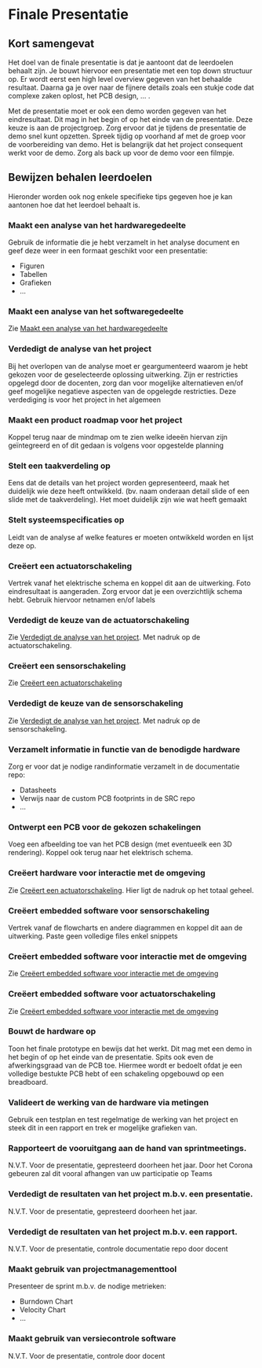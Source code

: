 # Finale Presentatie
 
## Kort samengevat 
Het doel van de finale presentatie is dat je aantoont dat de leerdoelen behaalt zijn. Je bouwt hiervoor een presentatie met een top down structuur op. Er wordt eerst een high level overview gegeven van het behaalde resultaat. Daarna ga je over naar de fijnere details zoals een stukje code dat complexe zaken oplost, het PCB design, ... . 

Met de presentatie moet er ook een demo worden gegeven van het eindresultaat. Dit mag in het begin of op het einde van de presentatie. Deze keuze is aan de projectgroep. Zorg ervoor dat je tijdens de presentatie de demo snel kunt opzetten. Spreek tijdig op voorhand af met de groep voor de voorbereiding van demo. Het is belangrijk dat het project consequent werkt voor de demo. Zorg als back up voor de demo voor een filmpje. 

## Bewijzen behalen leerdoelen
Hieronder worden ook nog enkele specifieke tips gegeven hoe je kan aantonen hoe dat het leerdoel behaalt is. 

### Maakt een analyse van het hardwaregedeelte
Gebruik de informatie die je hebt verzamelt in het analyse document en geef deze weer in een formaat geschikt voor een presentatie: 
- Figuren
- Tabellen
- Grafieken 
- ... 

### Maakt een analyse van het softwaregedeelte
Zie [Maakt een analyse van het hardwaregedeelte](###Maakt-een-analyse-van-het-hardwaregedeelte)

### Verdedigt de analyse van het project
Bij het overlopen van de analyse moet er geargumenteerd waarom je hebt gekozen voor de geselecteerde oplossing uitwerking. Zijn er restricties opgelegd door de docenten, zorg dan voor mogelijke alternatieven en/of geef mogelijke negatieve aspecten van de opgelegde restricties. Deze verdediging is voor het project in het algemeen

### Maakt een product roadmap voor het project
Koppel terug naar de mindmap om te zien welke ideeën hiervan zijn geïntegreerd en of dit gedaan is volgens voor opgestelde planning

### Stelt een taakverdeling op
Eens dat de details van het project worden gepresenteerd, maak het duidelijk wie deze heeft ontwikkeld. (bv. naam onderaan detail slide of een slide met de taakverdeling). Het moet duidelijk zijn wie wat heeft gemaakt

### Stelt systeemspecificaties op
Leidt van de analyse af welke features er moeten ontwikkeld worden en lijst deze op.

### Creëert een actuatorschakeling
Vertrek vanaf het elektrische schema en koppel dit aan de uitwerking. Foto eindresultaat is aangeraden. Zorg ervoor dat je een overzichtlijk schema hebt. Gebruik hiervoor netnamen en/of labels
<!--Voeg nog een voorbeeld toe van netnamen/labels-->

### Verdedigt de keuze van de actuatorschakeling
Zie [Verdedigt de analyse van het project](###Verdedigt-de-analyse-van-het-project). Met nadruk op de actuatorschakeling.

### Creëert een sensorschakeling
Zie [Creëert een actuatorschakeling](###Creëert-een-actuatorschakeling)

### Verdedigt de keuze van de sensorschakeling
Zie [Verdedigt de analyse van het project](###Verdedigt-de-analyse-van-het-project). Met nadruk op de sensorschakeling.

### Verzamelt informatie in functie van de benodigde hardware
Zorg er voor dat je nodige randinformatie verzamelt in de documentatie repo:
- Datasheets
- Verwijs naar de custom PCB footprints in de SRC repo 
- ... 

### Ontwerpt een PCB voor de gekozen schakelingen
Voeg een afbeelding toe van het PCB design (met eventueelk een 3D rendering). Koppel ook terug naar het elektrisch schema.

### Creëert hardware voor interactie met de omgeving
Zie [Creëert een actuatorschakeling](###Creëert-een-actuatorschakeling). Hier ligt de nadruk op het totaal geheel.

### Creëert embedded software voor sensorschakeling
Vertrek vanaf de flowcharts en andere diagrammen en koppel dit aan de uitwerking. Paste geen volledige files enkel snippets

### Creëert embedded software voor interactie met de omgeving
Zie [Creëert embedded software voor interactie met de omgeving](###Creëert-embedded-software-voor-interactie-met-de-omgeving)

### Creëert embedded software voor actuatorschakeling
Zie [Creëert embedded software voor interactie met de omgeving](###Creëert-embedded-software-voor-interactie-met-de-omgeving)

### Bouwt de hardware op
Toon het finale prototype en bewijs dat het werkt. Dit mag met een demo in het begin of op het einde van de presentatie. Spits ook even de afwerkingsgraad van de PCB toe. Hiermee wordt er bedoelt ofdat je een volledige bestukte PCB hebt of een schakeling opgebouwd op een breadboard.

### Valideert de werking van de hardware via metingen
Gebruik een testplan en test regelmatige de werking van het project en steek dit in een rapport en trek er mogelijke grafieken van. 

### Rapporteert de vooruitgang aan de hand van sprintmeetings.
N.V.T. Voor de presentatie, gepresteerd doorheen het jaar. 
Door het Corona gebeuren zal dit vooral afhangen van uw participatie op Teams 

### Verdedigt de resultaten van het project m.b.v. een presentatie.
N.V.T. Voor de presentatie, gepresteerd doorheen het jaar.

### Verdedigt de resultaten van het project m.b.v. een rapport.
N.V.T. Voor de presentatie, controle documentatie repo door docent


### Maakt gebruik van projectmanagementtool
Presenteer de sprint m.b.v. de nodige metrieken: 
- Burndown Chart
- Velocity Chart
- ... 

### Maakt gebruik van versiecontrole software
N.V.T. Voor de presentatie, controle door docent

